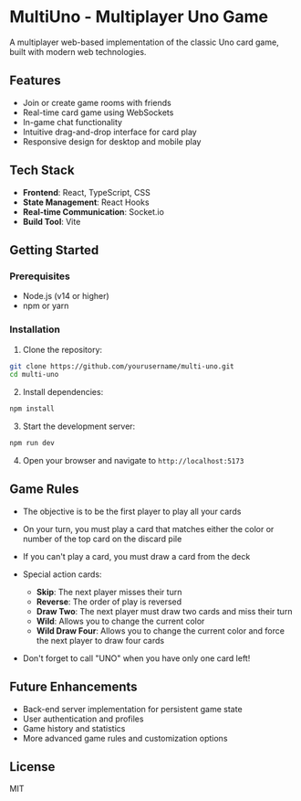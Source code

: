 # MultiUno - Multiplayer Uno Game

A multiplayer web-based implementation of the classic Uno card game, built with modern web technologies.

## Features

- Join or create game rooms with friends
- Real-time card game using WebSockets
- In-game chat functionality
- Intuitive drag-and-drop interface for card play
- Responsive design for desktop and mobile play

## Tech Stack

- **Frontend**: React, TypeScript, CSS
- **State Management**: React Hooks
- **Real-time Communication**: Socket.io
- **Build Tool**: Vite

## Getting Started

### Prerequisites

- Node.js (v14 or higher)
- npm or yarn

### Installation

1. Clone the repository:
```bash
git clone https://github.com/yourusername/multi-uno.git
cd multi-uno
```

2. Install dependencies:
```bash
npm install
```

3. Start the development server:
```bash
npm run dev
```

4. Open your browser and navigate to `http://localhost:5173`

## Game Rules

- The objective is to be the first player to play all your cards
- On your turn, you must play a card that matches either the color or number of the top card on the discard pile
- If you can't play a card, you must draw a card from the deck
- Special action cards:
  - **Skip**: The next player misses their turn
  - **Reverse**: The order of play is reversed
  - **Draw Two**: The next player must draw two cards and miss their turn
  - **Wild**: Allows you to change the current color
  - **Wild Draw Four**: Allows you to change the current color and force the next player to draw four cards

- Don't forget to call "UNO" when you have only one card left!

## Future Enhancements

- Back-end server implementation for persistent game state
- User authentication and profiles
- Game history and statistics
- More advanced game rules and customization options

## License

MIT